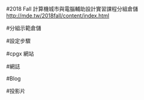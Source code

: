 #2018 Fall 計算機城市與電腦輔助設計實習課程分組倉儲 http://mde.tw/2018fall/content/index.html


#分組示範倉儲 

#設定步驟

#cpgx 網站

#網誌

#Blog

#投影片

